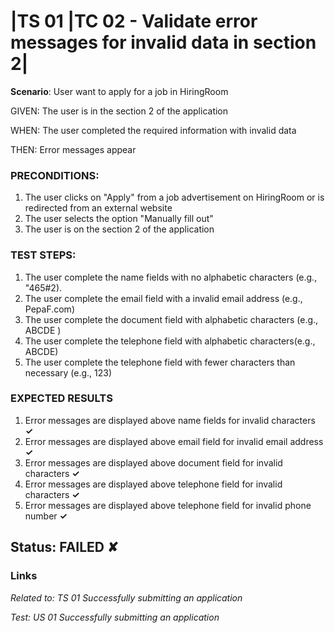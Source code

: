 # |TS 01 |TC 02 - Validate error messages for invalid data in section 2| #

**Scenario**: User want to apply for a job in HiringRoom

GIVEN: The user is in the section 2 of the application

WHEN: The user completed the required information with invalid data

THEN: Error messages appear

### PRECONDITIONS: ###

1. The user clicks on "Apply" from a job advertisement on HiringRoom or is redirected from an external website 
2. The user selects the option "Manually fill out"
3. The user is on the section 2 of the application

### TEST STEPS: ###

1. The user complete the name fields with no alphabetic characters (e.g., "465#2).
2. The user complete the email field with a invalid email address (e.g., PepaF.com)
3. The user complete the document field with alphabetic characters (e.g., ABCDE )
4. The user complete the telephone field with alphabetic characters(e.g., ABCDE)
5. The user complete the telephone field with fewer characters than necessary (e.g., 123)
               
### EXPECTED RESULTS ###
1. Error messages are displayed above name fields for invalid characters      **✓**
2. Error messages are displayed above email field for invalid email address    **✓** 
3. Error messages are displayed above document field for invalid characters    **✓** 
4. Error messages are displayed above telephone field for invalid characters   **✓** 
5. Error messages are displayed above telephone field for invalid phone number **✓**

## Status: FAILED ✘ ##

### Links ###

*Related to: TS 01 Successfully submitting an application*

*Test: US 01 Successfully submitting an application*
